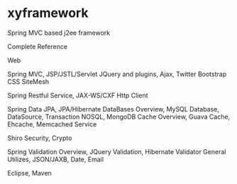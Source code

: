 xyframework
===========

Spring MVC based j2ee framework

Complete Reference

Web

Spring MVC, JSP/JSTL/Servlet
JQuery and plugins, Ajax, Twitter Bootstrap CSS
SiteMesh

Spring Restful Service, JAX-WS/CXF
Http Client


Spring Data JPA, JPA/Hibernate
DataBases Overview, MySQL Database, DataSource, Transaction
NOSQL, MongoDB
Cache Overview, Guava Cache, Ehcache, Memcached
Service

Shiro Security, Crypto

Spring
Validation Overview, JQuery Validation, Hibernate Validator
General Utilizes, JSON/JAXB, Date, Email

Eclipse, Maven
